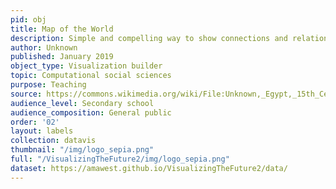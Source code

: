 ```yaml
---
pid: obj
title: Map of the World
description: Simple and compelling way to show connections and relationships within a community of individuals.
author: Unknown
published: January 2019
object_type: Visualization builder
topic: Computational social sciences
purpose: Teaching
source: https://commons.wikimedia.org/wiki/File:Unknown,_Egypt,_15th_Century_-_Map_of_World_-_Google_Art_Project.jpg
audience_level: Secondary school
audience_composition: General public
order: '02'
layout: labels
collection: datavis
thumbnail: "/img/logo_sepia.png"
full: "/VisualizingTheFuture2/img/logo_sepia.png"
dataset: https://amawest.github.io/VisualizingTheFuture2/data/
---
```

